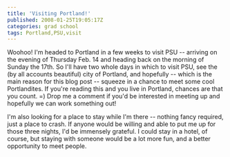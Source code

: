 ```yaml
---
title: 'Visiting Portland!'
published: 2008-01-25T19:05:17Z
categories: grad school
tags: Portland,PSU,visit
---
```


Woohoo!  I'm headed to Portland in a few weeks to visit PSU -- arriving on the evening of Thursday Feb. 14 and heading back on the morning of Sunday the 17th.  So I'll have two whole days in which to visit PSU, see the (by all accounts beautiful) city of Portland, and hopefully -- which is the main reason for this blog post -- squeeze in a chance to meet some cool Portlandites.  If you're reading this and you live in Portland, chances are that you count. =)  Drop me a comment if you'd be interested in meeting up and hopefully we can work something out!

I'm also looking for a place to stay while I'm there -- nothing fancy required, just a place to crash.  If anyone would be willing and able to put me up for those three nights, I'd be immensely grateful.  I could stay in a hotel, of course, but staying with someone would be a lot more fun, and a better opportunity to meet people.



